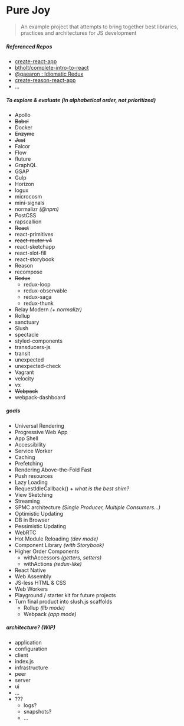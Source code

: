 # Pure Joy
> An example project that attempts to bring together best libraries, practices and architectures for JS development


##### Referenced Repos
- [create-react-app]()
- [btholt/complete-intro-to-react]()
- [@gaearon : Idiomatic Redux]()
- [create-reason-react-app]()
- ...


##### To explore & evaluate (in alphabetical order, not prioritized)
- Apollo
- ~~Babel~~
- Docker
- ~~Enzyme~~
- ~~Jest~~
- Falcor
- Flow
- fluture
- GraphQL
- GSAP
- Gulp
- Horizon
- logux
- microcosm
- mini-signals
- normalizr *(@npm)*
- PostCSS
- rapscallion
- ~~React~~
- react-primitives
- ~~react-router v4~~
- react-sketchapp
- react-slot-fill
- react-storybook
- Reason
- recompose
- ~~Redux~~
  - redux-loop
  - redux-observable
  - redux-saga
  - redux-thunk
- Relay Modern *(+ normalizr)*
- Rollup
- sanctuary
- Slush
- spectacle
- styled-components
- transducers-js
- transit
- unexpected
- unexpected-check
- Vagrant
- velocity
- vx
- ~~Webpack~~
- webpack-dashboard


##### goals
- Universal Rendering
- Progressive Web App
- App Shell
- Accessibility
- Service Worker
- Caching
- Prefetching
- Rendering Above-the-Fold Fast 
- Push resources
- Lazy Loading
- RequestIdleCallback() + *what is the best shim?*
- View Sketching
- Streaming 
- SPMC architecture  *(Single Producer, Multiple Consumers...)*
- Optimistic Updating
- DB in Browser
- Pessimistic Updating
- WebRTC
- Hot Module Reloading *(dev mode)*
- Component Library *(with Storybook)*
- Higher Order Components
  - withAccessors *(getters, setters)*
  - withActions *(redux-like)*
- React Native
- Web Assembly
- JS-less HTML & CSS
- Web Workers
- Playground / starter kit for future projects
- Turn final product into slush.js scaffolds
  - Rollup *(lib mode)*
  - Webpack *(app mode)*


##### architecture?  *(WIP)*
- application
- configuration
- client
- index.js
- infrastructure
- peer
- server
- ui
- ...
- ???
  - logs?
  - snapshots?
  - ...
